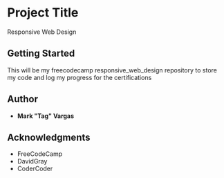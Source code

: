# Project Title

Responsive Web Design

## Getting Started

This will be my freecodecamp responsive_web_design repository to store my code and log my progress for the certifications


## Author

* **Mark "Tag" Vargas**


## Acknowledgments

* FreeCodeCamp
* DavidGray
* CoderCoder
